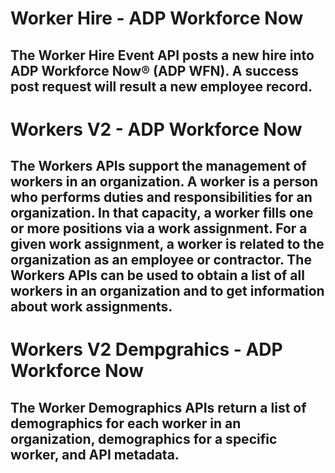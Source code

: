 

# **Worker Hire - ADP Workforce Now**

## The Worker Hire Event API posts a new hire into ADP Workforce Now® (ADP WFN).  A success post request will result a new employee record. 

# **Workers V2 - ADP Workforce Now**

## The Workers APIs support the management of workers in an organization. A worker is a person who performs duties and responsibilities for an organization. In that capacity, a worker fills one or more positions via a work assignment. For a given work assignment, a worker is related to the organization as an employee or contractor. The Workers APIs can be used to obtain a list of all workers in an organization and to get information about work assignments. 

# **Workers V2 Dempgrahics - ADP Workforce Now**

## The Worker Demographics APIs return a list of demographics for each worker in an organization, demographics for a specific worker, and API metadata. 


